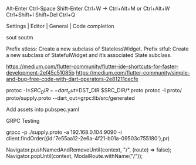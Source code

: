 Alt-Enter
Ctrl-Space
Shift-Enter
Ctrl+W -> Ctrl+Alt+M or Ctrl+Alt+W
Ctrl+Shift+I
Shift+Del
Ctrl+Q

Settings | Editor | General | Code completion

sout
soutm

Prefix stless: Create a new subclass of StatelessWidget.
Prefix stful: Create a new subclass of StatefulWidget and it’s associated State subclass.

https://medium.com/flutter-community/flutter-ide-shortcuts-for-faster-development-2ef45c51085b
https://medium.com/flutter-community/simple-and-bug-free-code-with-dart-operators-2e81211cecfe

protoc -I=$SRC_DIR --dart_out=$DST_DIR $SRC_DIR/*.proto
protoc -I proto/ proto/supply.proto --dart_out=grpc:lib/src/generated

Add assets into pubspec.yaml

GRPC Testing

grpcc -p ./supply.proto -a 192.168.0.104:9090 -i
client.findOrder({id:'7e55aa12-2e6a-4f21-b01a-09503c755180'},pr)


Navigator.pushNamedAndRemoveUntil(context, "/", (route) => false);
Navigator.popUntil(context, ModalRoute.withName("/"));
